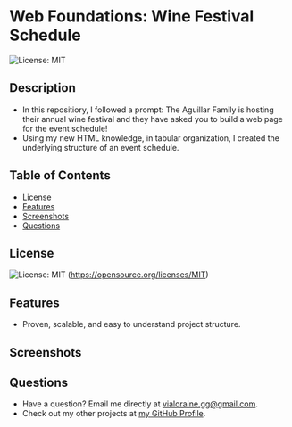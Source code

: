 # Web Foundations: Wine Festival Schedule

![License: MIT](https://img.shields.io/badge/License-MIT-yellow.svg)

## Description

- In this repositiory, I followed a prompt: The Aguillar Family is hosting their annual wine festival and they have asked you to build a web page for the event schedule!
- Using my new HTML knowledge, in tabular organization, I created the underlying structure of an event schedule.

## Table of Contents

- [License](#license)
- [Features](#features)
- [Screenshots](#screenshots)
- [Questions](#questions)

## License

![License: MIT](https://img.shields.io/badge/License-MIT-yellow.svg)
(https://opensource.org/licenses/MIT)

## Features

- Proven, scalable, and easy to understand project structure.

## Screenshots

## Questions

- Have a question? Email me directly at vialoraine.gg@gmail.com.
- Check out my other projects at [my GitHub Profile](https://github.com/vialoraine).
